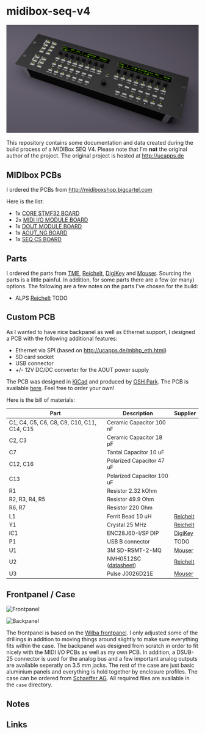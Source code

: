 # midibox-seq-v4

![Rendering](images/render1.png)

This repository contains some documentation and data created during the build process of a MIDIBox SEQ V4. Please note that I'm **not** the original author of the project. The original project is hosted at http://ucapps.de

## MIDIbox PCBs

I ordered the PCBs from http://midiboxshop.bigcartel.com

Here is the list:

- 1x [CORE STMF32 BOARD](http://midiboxshop.bigcartel.com/product/core-stm32f4-board)
- 2x [MIDI I/O MODULE BOARD](http://midiboxshop.bigcartel.com/product/midi-i-o-module-board)
- 1x [DOUT MODULE BOARD](http://midiboxshop.bigcartel.com/product/dout-module-board)
- 1x [AOUT_NG BOARD](http://midiboxshop.bigcartel.com/product/aout_ng-module-board)
- 1x [SEQ CS BOARD](http://midiboxshop.bigcartel.com/product/seq-cs-board)

## Parts

I ordered the parts from [TME](http://www.tme.eu/en), [Reichelt](http://www.reichelt.com/), [DigiKey](http://www.digikey.com) and [Mouser](http://www.mouser.com). Sourcing the parts is a little painful. In addition, for some parts there are a few (or many) options. The following are a few notes on the parts I've chosen for the build:

- ALPS [Reichelt](https://www.reichelt.com/Drehimpulsgeber/STEC12E08/3/index.html?&ACTION=3&LA=5011&GROUP=B29&GROUPID=3714&ARTICLE=73923&OFFSET=1000&SORT=artnr)
TODO

## Custom PCB

As I wanted to have nice backpanel as well as Ethernet support, I designed a PCB with the following additional features:

- Ethernet via SPI (based on http://ucapps.de/mbhp_eth.html)
- SD card socket
- USB connector
- +/- 12V DC/DC converter for the AOUT power supply

The PCB was designed in [KiCad](http://kicad-pcb.org/) and produced by [OSH Park](https://oshpark.com/). The PCB is available [here](https://oshpark.com/shared_projects/DuxxcHS7). Feel free to order your own!

Here is the bill of materials:


| Part | Description | Supplier |
| --- | --- | --- |
| C1, C4, C5, C6, C8, C9, C10, C11, C14, C15 | Ceramic Capacitor 100 nF |
| C2, C3 | Ceramic Capacitor 18 pF |
| C7 | Tantal Capacitor 10 uF |
| C12, C16 | Polarized Capacitor 47 uF |
| C13 | Polarized Capacitor 100 uF |
| R1 | Resistor 2.32 kOhm |
| R2, R3, R4, R5 | Resistor 49.9 Ohm |
| R6, R7 | Resistor 220 Ohm |
| L1 | Ferrit Bead 10 uH | [Reichelt](https://www.reichelt.com/Filter/BEAD-10-60/3/index.html?&ACTION=3&LA=5011&GROUP=B43&GROUPID=3175&ARTICLE=105527&OFFSET=1000&SORT=artnr) |
| Y1 | Crystal 25 MHz | [Reichelt](https://www.reichelt.com/Quarze/25-0000-HC49U-S/3/index.html?&ACTION=3&LA=5011&GROUP=B41&GROUPID=3173&ARTICLE=58657&OFFSET=1000&SORT=artnr) |
| IC1 | ENC28J60-I/SP DIP | [DigiKey](http://www.digikey.ch/product-detail/de/ENC28J60-I%2FSP/ENC28J60-I%2FSP-ND/1680061) |
| P1 | USB B connector | TODO |
| U1 | 3M SD-RSMT-2-MQ | [Mouser](http://www.mouser.ch/ProductDetail/3M-Electronic-Solutions-Division/SD-RSMT-2-MQ/?qs=sGAEpiMZZMufgI%252bQGy4rlDprx2TSk7jDVrUYDCI8Alc%3d) |
| U2 | NMH0512SC ([datasheet](http://www.farnell.com/datasheets/1790401.pdf)) | [Reichelt](https://www.reichelt.com/Wandler-Module-DC-DC/NMH0512SC/3/index.html?&ACTION=3&LA=5011&GROUP=P853&GROUPID=4956&ARTICLE=140676&OFFSET=1000&SORT=artnr)
| U3 | Pulse J0026D21E | [Mouser](http://www.mouser.ch/search/ProductDetail.aspx?r=673-J0026D21E) |


## Frontpanel / Case

![Frontpanel](https://cdn.rawgit.com/westlicht/midibox-seq-v4/master/images/front.svg)

![Backpanel](https://cdn.rawgit.com/westlicht/midibox-seq-v4/master/images/top.svg)

The frontpanel is based on the [Wilba frontpanel](http://www.midibox.org/dokuwiki/doku.php?id=wilba_mb_seq). I only adjusted some of the drillings in addition to moving things around slightly to make sure everything fits within the case. The backpanel was designed from scratch in order to fit nicely with the MIDI I/O PCBs as well as my own PCB. In addition, a DSUB-25 connector is used for the analog bus and a few important analog outputs are available seperatly on 3.5 mm jacks. The rest of the case are just basic aluminium panels and everything is hold together by enclosure profiles. The case can be ordered from [Schaeffer AG](https://www.schaeffer-ag.de). All required files are available in the ``case`` directory.

## Notes


## Links



